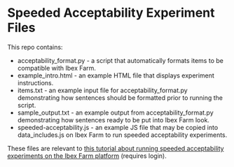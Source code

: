 # Speeded Acceptability Experiment Files

This repo contains:

* acceptability_format.py - a script that automatically formats items to be compatible with Ibex Farm.
* example_intro.html - an example HTML file that displays experiment instructions.
* items.txt - an example input file for acceptability_format.py demonstrating how sentences should be formatted prior to running the script.
* sample_output.txt - an example output from acceptability_format.py demonstrating how sentences ready to be put into Ibex Farm look.
* speeded-acceptability.js - an example JS file that may be copied into data_includes.js on Ibex Farm to run speeded acceptability experiments.

These files are relevant to [this tutorial about running speeded acceptability experiments on the Ibex Farm platform](https://cell.wmwikis.net/Timed%20%28Speeded%29%20Acceptability) (requires login).
